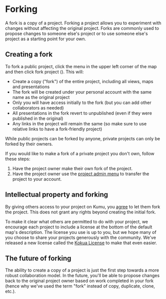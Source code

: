 # Forking

A fork is a copy of a project. Forking a project allows you to experiment with changes without affecting the original project. Forks are commonly used to propose changes to someone else's project or to use someone else's project as a starting point for your own.

## Creating a fork
To fork a public project, click the menu in the upper left corner of the map and then click fork project (<i class="fa fa-code-fork"></i>). This will:

* Create a copy ("fork") of the entire project, including all views, maps and presentations
* The fork will be created under your personal account with the same name as the original project
* Only you will have access initially to the fork (but you can add other collaborators as needed)
* All presentations in the fork revert to unpublished (even if they were published in the original)
* Any links in the project will remain the same (so make sure to use relative links to have a fork-friendly project)

<div class="alert alert-warning">
  <p>
    While public projects can be forked by anyone, private projects can only be forked by their owners.
  </p>
  <p>
    If you would like to make a fork of a private project you don't own, follow these steps:
  </p>
  <ol>
    <li>Have the project owner make their own fork of the project.</li>
    <li>Have the project owner use the <a class="alert-link" href="/guides/project-admin.html">project admin menu</a> to transfer the project to your account.</li>
  </ol>
</div>

## Intellectual property and forking
By giving others access to your project on Kumu, you [agree](https://kumu.io/terms) to let them fork the project. This does not grant any rights beyond creating the initial fork.

To make it clear what others are permitted to do with your project, we encourage each project to include a license at the bottom of the default map's description. The license you use is up to you, but we hope many of you choose to share your projects generously with the community. We've released a new license called the [Kokua License](https://medium.com/@rymohr/the-kokua-license-b2f430a03f4a#.razdhigjg) to make that even easier.

## The future of forking
The ability to create a copy of a project is just the first step towards a more robust collaboration model. In the future, you'll be able to propose changes back to the original project owner based on work completed in your fork (hence why we've used the term "fork" instead of copy, duplicate, clone, etc.).


